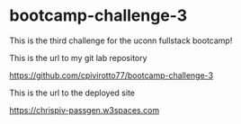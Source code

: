 # bootcamp-challenge-3

This is the third challenge for the uconn fullstack bootcamp!

This is the url to my git lab repository

https://github.com/cpivirotto77/bootcamp-challenge-3

This is the url to the deployed site

https://chrispiv-passgen.w3spaces.com
